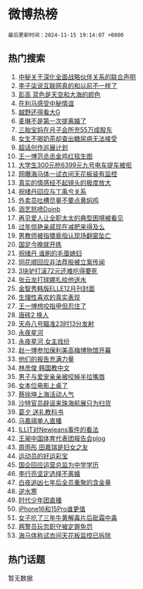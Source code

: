 # 微博热榜

`最后更新时间：2024-11-15 19:14:07 +0800`

## 热门搜索

1. [中秘关于深化全面战略伙伴关系的联合声明](https://m.weibo.cn/search?containerid=100103type%3D1%26t%3D10%26q%3D%23%E4%B8%AD%E7%A7%98%E5%85%B3%E4%BA%8E%E6%B7%B1%E5%8C%96%E5%85%A8%E9%9D%A2%E6%88%98%E7%95%A5%E4%BC%99%E4%BC%B4%E5%85%B3%E7%B3%BB%E7%9A%84%E8%81%94%E5%90%88%E5%A3%B0%E6%98%8E%23&stream_entry_id=51&isnewpage=1&extparam=seat%3D1%26pos%3D0%26q%3D%2523%25E4%25B8%25AD%25E7%25A7%2598%25E5%2585%25B3%25E4%25BA%258E%25E6%25B7%25B1%25E5%258C%2596%25E5%2585%25A8%25E9%259D%25A2%25E6%2588%2598%25E7%2595%25A5%25E4%25BC%2599%25E4%25BC%25B4%25E5%2585%25B3%25E7%25B3%25BB%25E7%259A%2584%25E8%2581%2594%25E5%2590%2588%25E5%25A3%25B0%25E6%2598%258E%2523%26dgr%3D0%26cate%3D10103%26c_type%3D51%26filter_type%3Drealtimehot%26stream_entry_id%3D51%26display_time%3D1731669246%26pre_seqid%3D1731669246198936717554)
1. [李子柒说互联网真的和以前不一样了](https://m.weibo.cn/search?containerid=100103type%3D1%26t%3D10%26q%3D%23%E6%9D%8E%E5%AD%90%E6%9F%92%E8%AF%B4%E4%BA%92%E8%81%94%E7%BD%91%E7%9C%9F%E7%9A%84%E5%92%8C%E4%BB%A5%E5%89%8D%E4%B8%8D%E4%B8%80%E6%A0%B7%E4%BA%86%23&stream_entry_id=31&isnewpage=1&extparam=seat%3D1%26q%3D%2523%25E6%259D%258E%25E5%25AD%2590%25E6%259F%2592%25E8%25AF%25B4%25E4%25BA%2592%25E8%2581%2594%25E7%25BD%2591%25E7%259C%259F%25E7%259A%2584%25E5%2592%258C%25E4%25BB%25A5%25E5%2589%258D%25E4%25B8%258D%25E4%25B8%2580%25E6%25A0%25B7%25E4%25BA%2586%2523%26dgr%3D0%26band_rank%3D1%26flag%3D1%26pos%3D0%26filter_type%3Drealtimehot%26cate%3D5001%26lcate%3D5001%26c_type%3D31%26realpos%3D1%26stream_entry_id%3D31%26display_time%3D1731669246%26pre_seqid%3D1731669246198936717554)
1. [彭高 蓝色是天空和大海的颜色](https://m.weibo.cn/search?containerid=100103type%3D1%26t%3D10%26q%3D%E5%BD%AD%E9%AB%98+%E8%93%9D%E8%89%B2%E6%98%AF%E5%A4%A9%E7%A9%BA%E5%92%8C%E5%A4%A7%E6%B5%B7%E7%9A%84%E9%A2%9C%E8%89%B2&stream_entry_id=31&isnewpage=1&extparam=seat%3D1%26q%3D%25E5%25BD%25AD%25E9%25AB%2598%2520%25E8%2593%259D%25E8%2589%25B2%25E6%2598%25AF%25E5%25A4%25A9%25E7%25A9%25BA%25E5%2592%258C%25E5%25A4%25A7%25E6%25B5%25B7%25E7%259A%2584%25E9%25A2%259C%25E8%2589%25B2%26dgr%3D0%26band_rank%3D2%26flag%3D1%26pos%3D1%26filter_type%3Drealtimehot%26cate%3D5001%26lcate%3D5001%26c_type%3D31%26realpos%3D2%26stream_entry_id%3D31%26display_time%3D1731669246%26pre_seqid%3D1731669246198936717554)
1. [在利马感受中秘情谊](https://m.weibo.cn/search?containerid=100103type%3D1%26t%3D10%26q%3D%23%E5%9C%A8%E5%88%A9%E9%A9%AC%E6%84%9F%E5%8F%97%E4%B8%AD%E7%A7%98%E6%83%85%E8%B0%8A%23&stream_entry_id=31&isnewpage=1&extparam=seat%3D1%26q%3D%2523%25E5%259C%25A8%25E5%2588%25A9%25E9%25A9%25AC%25E6%2584%259F%25E5%258F%2597%25E4%25B8%25AD%25E7%25A7%2598%25E6%2583%2585%25E8%25B0%258A%2523%26dgr%3D0%26band_rank%3D3%26flag%3D0%26pos%3D2%26filter_type%3Drealtimehot%26cate%3D5001%26lcate%3D5001%26c_type%3D31%26realpos%3D3%26stream_entry_id%3D31%26display_time%3D1731669246%26pre_seqid%3D1731669246198936717554)
1. [越野还得看大G](https://m.weibo.cn/search?containerid=100103type%3D1%26t%3D10%26q%3D%23%E8%B6%8A%E9%87%8E%E8%BF%98%E5%BE%97%E7%9C%8B%E5%A4%A7G%23&stream_entry_id=31&isnewpage=1&extparam=seat%3D1%26q%3D%2523%25E8%25B6%258A%25E9%2587%258E%25E8%25BF%2598%25E5%25BE%2597%25E7%259C%258B%25E5%25A4%25A7G%2523%26dgr%3D0%26adid%3D264101%26band_rank%3D4%26filter_type%3Drealtimehot%26topic_ad%3D1%26pos%3D3%26cate%3D5001%26lcate%3D5001%26c_type%3D31%26is_ad_pos%3D1%26stream_entry_id%3D31%26display_time%3D1731669246%26pre_seqid%3D1731669246198936717554)
1. [麦琳不是第一次提离婚了](https://m.weibo.cn/search?containerid=100103type%3D1%26t%3D10%26q%3D%23%E9%BA%A6%E7%90%B3%E4%B8%8D%E6%98%AF%E7%AC%AC%E4%B8%80%E6%AC%A1%E6%8F%90%E7%A6%BB%E5%A9%9A%E4%BA%86%23&stream_entry_id=31&isnewpage=1&extparam=seat%3D1%26q%3D%2523%25E9%25BA%25A6%25E7%2590%25B3%25E4%25B8%258D%25E6%2598%25AF%25E7%25AC%25AC%25E4%25B8%2580%25E6%25AC%25A1%25E6%258F%2590%25E7%25A6%25BB%25E5%25A9%259A%25E4%25BA%2586%2523%26dgr%3D0%26band_rank%3D4%26flag%3D1%26pos%3D4%26filter_type%3Drealtimehot%26cate%3D5001%26lcate%3D5001%26c_type%3D31%26realpos%3D4%26stream_entry_id%3D31%26display_time%3D1731669246%26pre_seqid%3D1731669246198936717554)
1. [三胎宝妈在月子会所充55万成股东](https://m.weibo.cn/search?containerid=100103type%3D1%26t%3D10%26q%3D%23%E4%B8%89%E8%83%8E%E5%AE%9D%E5%A6%88%E5%9C%A8%E6%9C%88%E5%AD%90%E4%BC%9A%E6%89%80%E5%85%8555%E4%B8%87%E6%88%90%E8%82%A1%E4%B8%9C%23&stream_entry_id=31&isnewpage=1&extparam=seat%3D1%26q%3D%2523%25E4%25B8%2589%25E8%2583%258E%25E5%25AE%259D%25E5%25A6%2588%25E5%259C%25A8%25E6%259C%2588%25E5%25AD%2590%25E4%25BC%259A%25E6%2589%2580%25E5%2585%258555%25E4%25B8%2587%25E6%2588%2590%25E8%2582%25A1%25E4%25B8%259C%2523%26dgr%3D0%26band_rank%3D5%26flag%3D0%26pos%3D5%26filter_type%3Drealtimehot%26cate%3D5001%26lcate%3D5001%26c_type%3D31%26realpos%3D5%26stream_entry_id%3D31%26display_time%3D1731669246%26pre_seqid%3D1731669246198936717554)
1. [女生不喝奶茶却查出糖尿病无法接受](https://m.weibo.cn/search?containerid=100103type%3D1%26t%3D10%26q%3D%23%E5%A5%B3%E7%94%9F%E4%B8%8D%E5%96%9D%E5%A5%B6%E8%8C%B6%E5%8D%B4%E6%9F%A5%E5%87%BA%E7%B3%96%E5%B0%BF%E7%97%85%E6%97%A0%E6%B3%95%E6%8E%A5%E5%8F%97%23&stream_entry_id=31&isnewpage=1&extparam=seat%3D1%26q%3D%2523%25E5%25A5%25B3%25E7%2594%259F%25E4%25B8%258D%25E5%2596%259D%25E5%25A5%25B6%25E8%258C%25B6%25E5%258D%25B4%25E6%259F%25A5%25E5%2587%25BA%25E7%25B3%2596%25E5%25B0%25BF%25E7%2597%2585%25E6%2597%25A0%25E6%25B3%2595%25E6%258E%25A5%25E5%258F%2597%2523%26dgr%3D0%26band_rank%3D6%26flag%3D0%26pos%3D6%26filter_type%3Drealtimehot%26cate%3D5001%26lcate%3D5001%26c_type%3D31%26realpos%3D6%26stream_entry_id%3D31%26display_time%3D1731669246%26pre_seqid%3D1731669246198936717554)
1. [超话创作巡展计划](https://m.weibo.cn/search?containerid=100103type%3D1%26t%3D10%26q%3D%23%E8%B6%85%E8%AF%9D%E5%88%9B%E4%BD%9C%E5%B7%A1%E5%B1%95%E8%AE%A1%E5%88%92%23&stream_entry_id=31&isnewpage=1&extparam=seat%3D1%26q%3D%2523%25E8%25B6%2585%25E8%25AF%259D%25E5%2588%259B%25E4%25BD%259C%25E5%25B7%25A1%25E5%25B1%2595%25E8%25AE%25A1%25E5%2588%2592%2523%26dgr%3D0%26adid%3D264297%26band_rank%3D7%26filter_type%3Drealtimehot%26pos%3D7%26cate%3D5001%26lcate%3D5001%26c_type%3D31%26is_ad_pos%3D1%26stream_entry_id%3D31%26display_time%3D1731669246%26pre_seqid%3D1731669246198936717554)
1. [王一博范丞丞金鸡红毯生图](https://m.weibo.cn/search?containerid=100103type%3D1%26t%3D10%26q%3D%23%E7%8E%8B%E4%B8%80%E5%8D%9A%E8%8C%83%E4%B8%9E%E4%B8%9E%E9%87%91%E9%B8%A1%E7%BA%A2%E6%AF%AF%E7%94%9F%E5%9B%BE%23&stream_entry_id=31&isnewpage=1&extparam=seat%3D1%26q%3D%2523%25E7%258E%258B%25E4%25B8%2580%25E5%258D%259A%25E8%258C%2583%25E4%25B8%259E%25E4%25B8%259E%25E9%2587%2591%25E9%25B8%25A1%25E7%25BA%25A2%25E6%25AF%25AF%25E7%2594%259F%25E5%259B%25BE%2523%26dgr%3D0%26band_rank%3D7%26flag%3D0%26pos%3D8%26filter_type%3Drealtimehot%26cate%3D5001%26lcate%3D5001%26c_type%3D31%26realpos%3D7%26stream_entry_id%3D31%26display_time%3D1731669246%26pre_seqid%3D1731669246198936717554)
1. [大学生300元抢6399元九号电车提车被拒](https://m.weibo.cn/search?containerid=100103type%3D1%26t%3D10%26q%3D%23%E5%A4%A7%E5%AD%A6%E7%94%9F300%E5%85%83%E6%8A%A26399%E5%85%83%E4%B9%9D%E5%8F%B7%E7%94%B5%E8%BD%A6%E6%8F%90%E8%BD%A6%E8%A2%AB%E6%8B%92%23&stream_entry_id=31&isnewpage=1&extparam=seat%3D1%26q%3D%2523%25E5%25A4%25A7%25E5%25AD%25A6%25E7%2594%259F300%25E5%2585%2583%25E6%258A%25A26399%25E5%2585%2583%25E4%25B9%259D%25E5%258F%25B7%25E7%2594%25B5%25E8%25BD%25A6%25E6%258F%2590%25E8%25BD%25A6%25E8%25A2%25AB%25E6%258B%2592%2523%26dgr%3D0%26band_rank%3D8%26flag%3D0%26pos%3D9%26filter_type%3Drealtimehot%26cate%3D5001%26lcate%3D5001%26c_type%3D31%26realpos%3D8%26stream_entry_id%3D31%26display_time%3D1731669246%26pre_seqid%3D1731669246198936717554)
1. [网曝海马体一试衣间天花板装有监控](https://m.weibo.cn/search?containerid=100103type%3D1%26t%3D10%26q%3D%23%E7%BD%91%E6%9B%9D%E6%B5%B7%E9%A9%AC%E4%BD%93%E4%B8%80%E8%AF%95%E8%A1%A3%E9%97%B4%E5%A4%A9%E8%8A%B1%E6%9D%BF%E8%A3%85%E6%9C%89%E7%9B%91%E6%8E%A7%23&stream_entry_id=31&isnewpage=1&extparam=seat%3D1%26q%3D%2523%25E7%25BD%2591%25E6%259B%259D%25E6%25B5%25B7%25E9%25A9%25AC%25E4%25BD%2593%25E4%25B8%2580%25E8%25AF%2595%25E8%25A1%25A3%25E9%2597%25B4%25E5%25A4%25A9%25E8%258A%25B1%25E6%259D%25BF%25E8%25A3%2585%25E6%259C%2589%25E7%259B%2591%25E6%258E%25A7%2523%26dgr%3D0%26band_rank%3D9%26flag%3D1%26pos%3D10%26filter_type%3Drealtimehot%26cate%3D5001%26lcate%3D5001%26c_type%3D31%26realpos%3D9%26stream_entry_id%3D31%26display_time%3D1731669246%26pre_seqid%3D1731669246198936717554)
1. [真实的情感经不起镜头的极度放大](https://m.weibo.cn/search?containerid=100103type%3D1%26t%3D10%26q%3D%23%E7%9C%9F%E5%AE%9E%E7%9A%84%E6%83%85%E6%84%9F%E7%BB%8F%E4%B8%8D%E8%B5%B7%E9%95%9C%E5%A4%B4%E7%9A%84%E6%9E%81%E5%BA%A6%E6%94%BE%E5%A4%A7%23&stream_entry_id=31&isnewpage=1&extparam=seat%3D1%26q%3D%2523%25E7%259C%259F%25E5%25AE%259E%25E7%259A%2584%25E6%2583%2585%25E6%2584%259F%25E7%25BB%258F%25E4%25B8%258D%25E8%25B5%25B7%25E9%2595%259C%25E5%25A4%25B4%25E7%259A%2584%25E6%259E%2581%25E5%25BA%25A6%25E6%2594%25BE%25E5%25A4%25A7%2523%26dgr%3D0%26band_rank%3D10%26flag%3D1%26pos%3D11%26filter_type%3Drealtimehot%26cate%3D5001%26lcate%3D5001%26c_type%3D31%26realpos%3D10%26stream_entry_id%3D31%26display_time%3D1731669246%26pre_seqid%3D1731669246198936717554)
1. [祝绪丹回应与丁禹兮关系](https://m.weibo.cn/search?containerid=100103type%3D1%26t%3D10%26q%3D%E7%A5%9D%E7%BB%AA%E4%B8%B9%E5%9B%9E%E5%BA%94%E4%B8%8E%E4%B8%81%E7%A6%B9%E5%85%AE%E5%85%B3%E7%B3%BB&stream_entry_id=31&isnewpage=1&extparam=seat%3D1%26q%3D%25E7%25A5%259D%25E7%25BB%25AA%25E4%25B8%25B9%25E5%259B%259E%25E5%25BA%2594%25E4%25B8%258E%25E4%25B8%2581%25E7%25A6%25B9%25E5%2585%25AE%25E5%2585%25B3%25E7%25B3%25BB%26dgr%3D0%26band_rank%3D11%26flag%3D1%26pos%3D12%26filter_type%3Drealtimehot%26cate%3D5001%26lcate%3D5001%26c_type%3D31%26realpos%3D11%26stream_entry_id%3D31%26display_time%3D1731669246%26pre_seqid%3D1731669246198936717554)
1. [外卖员吐槽尽量不要点黄焖鸡](https://m.weibo.cn/search?containerid=100103type%3D1%26t%3D10%26q%3D%23%E5%A4%96%E5%8D%96%E5%91%98%E5%90%90%E6%A7%BD%E5%B0%BD%E9%87%8F%E4%B8%8D%E8%A6%81%E7%82%B9%E9%BB%84%E7%84%96%E9%B8%A1%23&stream_entry_id=31&isnewpage=1&extparam=seat%3D1%26q%3D%2523%25E5%25A4%2596%25E5%258D%2596%25E5%2591%2598%25E5%2590%2590%25E6%25A7%25BD%25E5%25B0%25BD%25E9%2587%258F%25E4%25B8%258D%25E8%25A6%2581%25E7%2582%25B9%25E9%25BB%2584%25E7%2584%2596%25E9%25B8%25A1%2523%26dgr%3D0%26band_rank%3D12%26flag%3D1%26pos%3D13%26filter_type%3Drealtimehot%26cate%3D5001%26lcate%3D5001%26c_type%3D31%26realpos%3D12%26stream_entry_id%3D31%26display_time%3D1731669246%26pre_seqid%3D1731669246198936717554)
1. [涵艺怒喷Doinb](https://m.weibo.cn/search?containerid=100103type%3D1%26t%3D10%26q%3D%E6%B6%B5%E8%89%BA%E6%80%92%E5%96%B7Doinb&stream_entry_id=31&isnewpage=1&extparam=seat%3D1%26q%3D%25E6%25B6%25B5%25E8%2589%25BA%25E6%2580%2592%25E5%2596%25B7Doinb%26dgr%3D0%26band_rank%3D13%26flag%3D1%26pos%3D14%26filter_type%3Drealtimehot%26cate%3D5001%26lcate%3D5001%26c_type%3D31%26realpos%3D13%26stream_entry_id%3D31%26display_time%3D1731669246%26pre_seqid%3D1731669246198936717554)
1. [再见爱人让全职太太的典型困境被看见](https://m.weibo.cn/search?containerid=100103type%3D1%26t%3D10%26q%3D%23%E5%86%8D%E8%A7%81%E7%88%B1%E4%BA%BA%E8%AE%A9%E5%85%A8%E8%81%8C%E5%A4%AA%E5%A4%AA%E7%9A%84%E5%85%B8%E5%9E%8B%E5%9B%B0%E5%A2%83%E8%A2%AB%E7%9C%8B%E8%A7%81%23&stream_entry_id=31&isnewpage=1&extparam=seat%3D1%26q%3D%2523%25E5%2586%258D%25E8%25A7%2581%25E7%2588%25B1%25E4%25BA%25BA%25E8%25AE%25A9%25E5%2585%25A8%25E8%2581%258C%25E5%25A4%25AA%25E5%25A4%25AA%25E7%259A%2584%25E5%2585%25B8%25E5%259E%258B%25E5%259B%25B0%25E5%25A2%2583%25E8%25A2%25AB%25E7%259C%258B%25E8%25A7%2581%2523%26dgr%3D0%26band_rank%3D14%26flag%3D1%26pos%3D15%26filter_type%3Drealtimehot%26cate%3D5001%26lcate%3D5001%26c_type%3D31%26realpos%3D14%26stream_entry_id%3D31%26display_time%3D1731669246%26pre_seqid%3D1731669246198936717554)
1. [过年惊艳亲戚现在减肥来得及么](https://m.weibo.cn/search?containerid=100103type%3D1%26t%3D10%26q%3D%23%E8%BF%87%E5%B9%B4%E6%83%8A%E8%89%B3%E4%BA%B2%E6%88%9A%E7%8E%B0%E5%9C%A8%E5%87%8F%E8%82%A5%E6%9D%A5%E5%BE%97%E5%8F%8A%E4%B9%88%23&stream_entry_id=31&isnewpage=1&extparam=seat%3D1%26q%3D%2523%25E8%25BF%2587%25E5%25B9%25B4%25E6%2583%258A%25E8%2589%25B3%25E4%25BA%25B2%25E6%2588%259A%25E7%258E%25B0%25E5%259C%25A8%25E5%2587%258F%25E8%2582%25A5%25E6%259D%25A5%25E5%25BE%2597%25E5%258F%258A%25E4%25B9%2588%2523%26dgr%3D0%26adid%3D264280%26band_rank%3D15%26flag%3D0%26pos%3D16%26filter_type%3Drealtimehot%26cate%3D5001%26lcate%3D5001%26c_type%3D31%26realpos%3D15%26stream_entry_id%3D31%26display_time%3D1731669246%26pre_seqid%3D1731669246198936717554)
1. [男教师被指猥亵指认现场翻窗坠亡](https://m.weibo.cn/search?containerid=100103type%3D1%26t%3D10%26q%3D%23%E7%94%B7%E6%95%99%E5%B8%88%E8%A2%AB%E6%8C%87%E7%8C%A5%E4%BA%B5%E6%8C%87%E8%AE%A4%E7%8E%B0%E5%9C%BA%E7%BF%BB%E7%AA%97%E5%9D%A0%E4%BA%A1%23&stream_entry_id=31&isnewpage=1&extparam=seat%3D1%26q%3D%2523%25E7%2594%25B7%25E6%2595%2599%25E5%25B8%2588%25E8%25A2%25AB%25E6%258C%2587%25E7%258C%25A5%25E4%25BA%25B5%25E6%258C%2587%25E8%25AE%25A4%25E7%258E%25B0%25E5%259C%25BA%25E7%25BF%25BB%25E7%25AA%2597%25E5%259D%25A0%25E4%25BA%25A1%2523%26dgr%3D0%26band_rank%3D16%26flag%3D1%26pos%3D17%26filter_type%3Drealtimehot%26cate%3D5001%26lcate%3D5001%26c_type%3D31%26realpos%3D16%26stream_entry_id%3D31%26display_time%3D1731669246%26pre_seqid%3D1731669246198936717554)
1. [国足今晚就开练](https://m.weibo.cn/search?containerid=100103type%3D1%26t%3D10%26q%3D%23%E5%9B%BD%E8%B6%B3%E4%BB%8A%E6%99%9A%E5%B0%B1%E5%BC%80%E7%BB%83%23&stream_entry_id=31&isnewpage=1&extparam=seat%3D1%26q%3D%2523%25E5%259B%25BD%25E8%25B6%25B3%25E4%25BB%258A%25E6%2599%259A%25E5%25B0%25B1%25E5%25BC%2580%25E7%25BB%2583%2523%26dgr%3D0%26band_rank%3D17%26flag%3D1%26pos%3D18%26filter_type%3Drealtimehot%26cate%3D5001%26lcate%3D5001%26c_type%3D31%26realpos%3D17%26stream_entry_id%3D31%26display_time%3D1731669246%26pre_seqid%3D1731669246198936717554)
1. [祝绪丹 谁刷的毛蛋媳妇](https://m.weibo.cn/search?containerid=100103type%3D1%26t%3D10%26q%3D%E7%A5%9D%E7%BB%AA%E4%B8%B9+%E8%B0%81%E5%88%B7%E7%9A%84%E6%AF%9B%E8%9B%8B%E5%AA%B3%E5%A6%87&stream_entry_id=31&isnewpage=1&extparam=seat%3D1%26q%3D%25E7%25A5%259D%25E7%25BB%25AA%25E4%25B8%25B9%2520%25E8%25B0%2581%25E5%2588%25B7%25E7%259A%2584%25E6%25AF%259B%25E8%259B%258B%25E5%25AA%25B3%25E5%25A6%2587%26dgr%3D0%26band_rank%3D18%26flag%3D2%26pos%3D19%26filter_type%3Drealtimehot%26cate%3D5001%26lcate%3D5001%26c_type%3D31%26realpos%3D18%26stream_entry_id%3D31%26display_time%3D1731669246%26pre_seqid%3D1731669246198936717554)
1. [同花顺回应非法荐股被立案传闻](https://m.weibo.cn/search?containerid=100103type%3D1%26t%3D10%26q%3D%23%E5%90%8C%E8%8A%B1%E9%A1%BA%E5%9B%9E%E5%BA%94%E9%9D%9E%E6%B3%95%E8%8D%90%E8%82%A1%E8%A2%AB%E7%AB%8B%E6%A1%88%E4%BC%A0%E9%97%BB%23&stream_entry_id=31&isnewpage=1&extparam=seat%3D1%26q%3D%2523%25E5%2590%258C%25E8%258A%25B1%25E9%25A1%25BA%25E5%259B%259E%25E5%25BA%2594%25E9%259D%259E%25E6%25B3%2595%25E8%258D%2590%25E8%2582%25A1%25E8%25A2%25AB%25E7%25AB%258B%25E6%25A1%2588%25E4%25BC%25A0%25E9%2597%25BB%2523%26dgr%3D0%26band_rank%3D19%26flag%3D1%26pos%3D20%26filter_type%3Drealtimehot%26cate%3D5001%26lcate%3D5001%26c_type%3D31%26realpos%3D19%26stream_entry_id%3D31%26display_time%3D1731669246%26pre_seqid%3D1731669246198936717554)
1. [3块驴打滚72元还难吃得要死](https://m.weibo.cn/search?containerid=100103type%3D1%26t%3D10%26q%3D%233%E5%9D%97%E9%A9%B4%E6%89%93%E6%BB%9A72%E5%85%83%E8%BF%98%E9%9A%BE%E5%90%83%E5%BE%97%E8%A6%81%E6%AD%BB%23&stream_entry_id=31&isnewpage=1&extparam=seat%3D1%26q%3D%25233%25E5%259D%2597%25E9%25A9%25B4%25E6%2589%2593%25E6%25BB%259A72%25E5%2585%2583%25E8%25BF%2598%25E9%259A%25BE%25E5%2590%2583%25E5%25BE%2597%25E8%25A6%2581%25E6%25AD%25BB%2523%26dgr%3D0%26band_rank%3D20%26flag%3D1%26pos%3D21%26filter_type%3Drealtimehot%26cate%3D5001%26lcate%3D5001%26c_type%3D31%26realpos%3D20%26stream_entry_id%3D31%26display_time%3D1731669246%26pre_seqid%3D1731669246198936717554)
1. [张云龙打球娜扎给他送水](https://m.weibo.cn/search?containerid=100103type%3D1%26t%3D10%26q%3D%23%E5%BC%A0%E4%BA%91%E9%BE%99%E6%89%93%E7%90%83%E5%A8%9C%E6%89%8E%E7%BB%99%E4%BB%96%E9%80%81%E6%B0%B4%23&stream_entry_id=31&isnewpage=1&extparam=seat%3D1%26q%3D%2523%25E5%25BC%25A0%25E4%25BA%2591%25E9%25BE%2599%25E6%2589%2593%25E7%2590%2583%25E5%25A8%259C%25E6%2589%258E%25E7%25BB%2599%25E4%25BB%2596%25E9%2580%2581%25E6%25B0%25B4%2523%26dgr%3D0%26band_rank%3D21%26flag%3D2%26pos%3D22%26filter_type%3Drealtimehot%26cate%3D5001%26lcate%3D5001%26c_type%3D31%26realpos%3D21%26stream_entry_id%3D31%26display_time%3D1731669246%26pre_seqid%3D1731669246198936717554)
1. [金智秀韩版ELLE12月刊封面](https://m.weibo.cn/search?containerid=100103type%3D1%26t%3D10%26q%3D%23%E9%87%91%E6%99%BA%E7%A7%80%E9%9F%A9%E7%89%88ELLE12%E6%9C%88%E5%88%8A%E5%B0%81%E9%9D%A2%23&stream_entry_id=31&isnewpage=1&extparam=seat%3D1%26q%3D%2523%25E9%2587%2591%25E6%2599%25BA%25E7%25A7%2580%25E9%259F%25A9%25E7%2589%2588ELLE12%25E6%259C%2588%25E5%2588%258A%25E5%25B0%2581%25E9%259D%25A2%2523%26dgr%3D0%26band_rank%3D22%26flag%3D1%26pos%3D23%26filter_type%3Drealtimehot%26cate%3D5001%26lcate%3D5001%26c_type%3D31%26realpos%3D22%26stream_entry_id%3D31%26display_time%3D1731669246%26pre_seqid%3D1731669246198936717554)
1. [生理性喜欢的真实表现](https://m.weibo.cn/search?containerid=100103type%3D1%26t%3D10%26q%3D%E7%94%9F%E7%90%86%E6%80%A7%E5%96%9C%E6%AC%A2%E7%9A%84%E7%9C%9F%E5%AE%9E%E8%A1%A8%E7%8E%B0&stream_entry_id=31&isnewpage=1&extparam=seat%3D1%26q%3D%25E7%2594%259F%25E7%2590%2586%25E6%2580%25A7%25E5%2596%259C%25E6%25AC%25A2%25E7%259A%2584%25E7%259C%259F%25E5%25AE%259E%25E8%25A1%25A8%25E7%258E%25B0%26dgr%3D0%26band_rank%3D23%26flag%3D0%26pos%3D24%26filter_type%3Drealtimehot%26cate%3D5001%26lcate%3D5001%26c_type%3D31%26realpos%3D23%26stream_entry_id%3D31%26display_time%3D1731669246%26pre_seqid%3D1731669246198936717554)
1. [王一博想咬指甲但忍住了](https://m.weibo.cn/search?containerid=100103type%3D1%26t%3D10%26q%3D%23%E7%8E%8B%E4%B8%80%E5%8D%9A%E6%83%B3%E5%92%AC%E6%8C%87%E7%94%B2%E4%BD%86%E5%BF%8D%E4%BD%8F%E4%BA%86%23&stream_entry_id=31&isnewpage=1&extparam=seat%3D1%26q%3D%2523%25E7%258E%258B%25E4%25B8%2580%25E5%258D%259A%25E6%2583%25B3%25E5%2592%25AC%25E6%258C%2587%25E7%2594%25B2%25E4%25BD%2586%25E5%25BF%258D%25E4%25BD%258F%25E4%25BA%2586%2523%26dgr%3D0%26band_rank%3D24%26flag%3D1%26pos%3D25%26filter_type%3Drealtimehot%26cate%3D5001%26lcate%3D5001%26c_type%3D31%26realpos%3D24%26stream_entry_id%3D31%26display_time%3D1731669246%26pre_seqid%3D1731669246198936717554)
1. [唐砖2 换人](https://m.weibo.cn/search?containerid=100103type%3D1%26t%3D10%26q%3D%E5%94%90%E7%A0%962+%E6%8D%A2%E4%BA%BA&stream_entry_id=31&isnewpage=1&extparam=seat%3D1%26q%3D%25E5%2594%2590%25E7%25A0%25962%2520%25E6%258D%25A2%25E4%25BA%25BA%26dgr%3D0%26band_rank%3D25%26flag%3D0%26pos%3D26%26filter_type%3Drealtimehot%26cate%3D5001%26lcate%3D5001%26c_type%3D31%26realpos%3D25%26stream_entry_id%3D31%26display_time%3D1731669246%26pre_seqid%3D1731669246198936717554)
1. [天舟八号瞄准23时13分发射](https://m.weibo.cn/search?containerid=100103type%3D1%26t%3D10%26q%3D%23%E5%A4%A9%E8%88%9F%E5%85%AB%E5%8F%B7%E7%9E%84%E5%87%8623%E6%97%B613%E5%88%86%E5%8F%91%E5%B0%84%23&stream_entry_id=31&isnewpage=1&extparam=seat%3D1%26q%3D%2523%25E5%25A4%25A9%25E8%2588%259F%25E5%2585%25AB%25E5%258F%25B7%25E7%259E%2584%25E5%2587%258623%25E6%2597%25B613%25E5%2588%2586%25E5%258F%2591%25E5%25B0%2584%2523%26dgr%3D0%26band_rank%3D26%26flag%3D1%26pos%3D27%26filter_type%3Drealtimehot%26cate%3D5001%26lcate%3D5001%26c_type%3D31%26realpos%3D26%26stream_entry_id%3D31%26display_time%3D1731669246%26pre_seqid%3D1731669246198936717554)
1. [永夜星河](https://m.weibo.cn/search?containerid=100103type%3D1%26t%3D10%26q%3D%E6%B0%B8%E5%A4%9C%E6%98%9F%E6%B2%B3&stream_entry_id=31&isnewpage=1&extparam=seat%3D1%26q%3D%25E6%25B0%25B8%25E5%25A4%259C%25E6%2598%259F%25E6%25B2%25B3%26dgr%3D0%26band_rank%3D27%26flag%3D1%26pos%3D28%26filter_type%3Drealtimehot%26cate%3D5001%26lcate%3D5001%26c_type%3D31%26realpos%3D27%26stream_entry_id%3D31%26display_time%3D1731669246%26pre_seqid%3D1731669246198936717554)
1. [永夜星河 女主戏份](https://m.weibo.cn/search?containerid=100103type%3D1%26t%3D10%26q%3D%E6%B0%B8%E5%A4%9C%E6%98%9F%E6%B2%B3+%E5%A5%B3%E4%B8%BB%E6%88%8F%E4%BB%BD&stream_entry_id=31&isnewpage=1&extparam=seat%3D1%26q%3D%25E6%25B0%25B8%25E5%25A4%259C%25E6%2598%259F%25E6%25B2%25B3%2520%25E5%25A5%25B3%25E4%25B8%25BB%25E6%2588%258F%25E4%25BB%25BD%26dgr%3D0%26band_rank%3D28%26flag%3D1%26pos%3D29%26filter_type%3Drealtimehot%26cate%3D5001%26lcate%3D5001%26c_type%3D31%26realpos%3D28%26stream_entry_id%3D31%26display_time%3D1731669246%26pre_seqid%3D1731669246198936717554)
1. [赵一博参加保利美高梅博物馆开幕](https://m.weibo.cn/search?containerid=100103type%3D1%26t%3D10%26q%3D%23%E8%B5%B5%E4%B8%80%E5%8D%9A%E5%8F%82%E5%8A%A0%E4%BF%9D%E5%88%A9%E7%BE%8E%E9%AB%98%E6%A2%85%E5%8D%9A%E7%89%A9%E9%A6%86%E5%BC%80%E5%B9%95%23&stream_entry_id=31&isnewpage=1&extparam=seat%3D1%26q%3D%2523%25E8%25B5%25B5%25E4%25B8%2580%25E5%258D%259A%25E5%258F%2582%25E5%258A%25A0%25E4%25BF%259D%25E5%2588%25A9%25E7%25BE%258E%25E9%25AB%2598%25E6%25A2%2585%25E5%258D%259A%25E7%2589%25A9%25E9%25A6%2586%25E5%25BC%2580%25E5%25B9%2595%2523%26dgr%3D0%26band_rank%3D29%26flag%3D1%26pos%3D30%26filter_type%3Drealtimehot%26cate%3D5001%26lcate%3D5001%26c_type%3D31%26realpos%3D29%26stream_entry_id%3D31%26display_time%3D1731669246%26pre_seqid%3D1731669246198936717554)
1. [他们的报告充满力量](https://m.weibo.cn/search?containerid=100103type%3D1%26t%3D10%26q%3D%E4%BB%96%E4%BB%AC%E7%9A%84%E6%8A%A5%E5%91%8A%E5%85%85%E6%BB%A1%E5%8A%9B%E9%87%8F&stream_entry_id=31&isnewpage=1&extparam=seat%3D1%26q%3D%25E4%25BB%2596%25E4%25BB%25AC%25E7%259A%2584%25E6%258A%25A5%25E5%2591%258A%25E5%2585%2585%25E6%25BB%25A1%25E5%258A%259B%25E9%2587%258F%26dgr%3D0%26band_rank%3D30%26flag%3D1%26pos%3D31%26filter_type%3Drealtimehot%26cate%3D5001%26lcate%3D5001%26c_type%3D31%26realpos%3D30%26stream_entry_id%3D31%26display_time%3D1731669246%26pre_seqid%3D1731669246198936717554)
1. [林彦俊 韩国教中文](https://m.weibo.cn/search?containerid=100103type%3D1%26t%3D10%26q%3D%E6%9E%97%E5%BD%A6%E4%BF%8A+%E9%9F%A9%E5%9B%BD%E6%95%99%E4%B8%AD%E6%96%87&stream_entry_id=31&isnewpage=1&extparam=seat%3D1%26q%3D%25E6%259E%2597%25E5%25BD%25A6%25E4%25BF%258A%2520%25E9%259F%25A9%25E5%259B%25BD%25E6%2595%2599%25E4%25B8%25AD%25E6%2596%2587%26dgr%3D0%26band_rank%3D31%26flag%3D0%26pos%3D32%26filter_type%3Drealtimehot%26cate%3D5001%26lcate%3D5001%26c_type%3D31%26realpos%3D31%26stream_entry_id%3D31%26display_time%3D1731669246%26pre_seqid%3D1731669246198936717554)
1. [男子与爱宠亲亲被咬掉半拉嘴唇](https://m.weibo.cn/search?containerid=100103type%3D1%26t%3D10%26q%3D%23%E7%94%B7%E5%AD%90%E4%B8%8E%E7%88%B1%E5%AE%A0%E4%BA%B2%E4%BA%B2%E8%A2%AB%E5%92%AC%E6%8E%89%E5%8D%8A%E6%8B%89%E5%98%B4%E5%94%87%23&stream_entry_id=31&isnewpage=1&extparam=seat%3D1%26q%3D%2523%25E7%2594%25B7%25E5%25AD%2590%25E4%25B8%258E%25E7%2588%25B1%25E5%25AE%25A0%25E4%25BA%25B2%25E4%25BA%25B2%25E8%25A2%25AB%25E5%2592%25AC%25E6%258E%2589%25E5%258D%258A%25E6%258B%2589%25E5%2598%25B4%25E5%2594%2587%2523%26dgr%3D0%26band_rank%3D32%26flag%3D1%26pos%3D33%26filter_type%3Drealtimehot%26cate%3D5001%26lcate%3D5001%26c_type%3D31%26realpos%3D32%26stream_entry_id%3D31%26display_time%3D1731669246%26pre_seqid%3D1731669246198936717554)
1. [女本位电影上桌了](https://m.weibo.cn/search?containerid=100103type%3D1%26t%3D10%26q%3D%E5%A5%B3%E6%9C%AC%E4%BD%8D%E7%94%B5%E5%BD%B1%E4%B8%8A%E6%A1%8C%E4%BA%86&stream_entry_id=31&isnewpage=1&extparam=seat%3D1%26q%3D%25E5%25A5%25B3%25E6%259C%25AC%25E4%25BD%258D%25E7%2594%25B5%25E5%25BD%25B1%25E4%25B8%258A%25E6%25A1%258C%25E4%25BA%2586%26dgr%3D0%26band_rank%3D33%26flag%3D1%26pos%3D34%26filter_type%3Drealtimehot%26cate%3D5001%26lcate%3D5001%26c_type%3D31%26realpos%3D33%26stream_entry_id%3D31%26display_time%3D1731669246%26pre_seqid%3D1731669246198936717554)
1. [蔡徐坤上海活动人气](https://m.weibo.cn/search?containerid=100103type%3D1%26t%3D10%26q%3D%23%E8%94%A1%E5%BE%90%E5%9D%A4%E4%B8%8A%E6%B5%B7%E6%B4%BB%E5%8A%A8%E4%BA%BA%E6%B0%94%23&stream_entry_id=31&isnewpage=1&extparam=seat%3D1%26q%3D%2523%25E8%2594%25A1%25E5%25BE%2590%25E5%259D%25A4%25E4%25B8%258A%25E6%25B5%25B7%25E6%25B4%25BB%25E5%258A%25A8%25E4%25BA%25BA%25E6%25B0%2594%2523%26dgr%3D0%26band_rank%3D34%26flag%3D1%26pos%3D35%26filter_type%3Drealtimehot%26cate%3D5001%26lcate%3D5001%26c_type%3D31%26realpos%3D34%26stream_entry_id%3D31%26display_time%3D1731669246%26pre_seqid%3D1731669246198936717554)
1. [沙特官员辟谣来珠海航展只为扫货](https://m.weibo.cn/search?containerid=100103type%3D1%26t%3D10%26q%3D%23%E6%B2%99%E7%89%B9%E5%AE%98%E5%91%98%E8%BE%9F%E8%B0%A3%E6%9D%A5%E7%8F%A0%E6%B5%B7%E8%88%AA%E5%B1%95%E5%8F%AA%E4%B8%BA%E6%89%AB%E8%B4%A7%23&stream_entry_id=31&isnewpage=1&extparam=seat%3D1%26q%3D%2523%25E6%25B2%2599%25E7%2589%25B9%25E5%25AE%2598%25E5%2591%2598%25E8%25BE%259F%25E8%25B0%25A3%25E6%259D%25A5%25E7%258F%25A0%25E6%25B5%25B7%25E8%2588%25AA%25E5%25B1%2595%25E5%258F%25AA%25E4%25B8%25BA%25E6%2589%25AB%25E8%25B4%25A7%2523%26dgr%3D0%26band_rank%3D35%26flag%3D0%26pos%3D36%26filter_type%3Drealtimehot%26cate%3D5001%26lcate%3D5001%26c_type%3D31%26realpos%3D35%26stream_entry_id%3D31%26display_time%3D1731669246%26pre_seqid%3D1731669246198936717554)
1. [葛夕 送礼教科书](https://m.weibo.cn/search?containerid=100103type%3D1%26t%3D10%26q%3D%E8%91%9B%E5%A4%95+%E9%80%81%E7%A4%BC%E6%95%99%E7%A7%91%E4%B9%A6&stream_entry_id=31&isnewpage=1&extparam=seat%3D1%26q%3D%25E8%2591%259B%25E5%25A4%2595%2520%25E9%2580%2581%25E7%25A4%25BC%25E6%2595%2599%25E7%25A7%2591%25E4%25B9%25A6%26dgr%3D0%26band_rank%3D36%26flag%3D1%26pos%3D37%26filter_type%3Drealtimehot%26cate%3D5001%26lcate%3D5001%26c_type%3D31%26realpos%3D36%26stream_entry_id%3D31%26display_time%3D1731669246%26pre_seqid%3D1731669246198936717554)
1. [马嘉祺单人直播](https://m.weibo.cn/search?containerid=100103type%3D1%26t%3D10%26q%3D%23%E9%A9%AC%E5%98%89%E7%A5%BA%E5%8D%95%E4%BA%BA%E7%9B%B4%E6%92%AD%23&stream_entry_id=31&isnewpage=1&extparam=seat%3D1%26q%3D%2523%25E9%25A9%25AC%25E5%2598%2589%25E7%25A5%25BA%25E5%258D%2595%25E4%25BA%25BA%25E7%259B%25B4%25E6%2592%25AD%2523%26dgr%3D0%26band_rank%3D37%26flag%3D0%26pos%3D38%26filter_type%3Drealtimehot%26cate%3D5001%26lcate%3D5001%26c_type%3D31%26realpos%3D37%26stream_entry_id%3D31%26display_time%3D1731669246%26pre_seqid%3D1731669246198936717554)
1. [ILLIT对Newjeans事件的看法](https://m.weibo.cn/search?containerid=100103type%3D1%26t%3D10%26q%3D%23ILLIT%E5%AF%B9Newjeans%E4%BA%8B%E4%BB%B6%E7%9A%84%E7%9C%8B%E6%B3%95%23&stream_entry_id=31&isnewpage=1&extparam=seat%3D1%26q%3D%2523ILLIT%25E5%25AF%25B9Newjeans%25E4%25BA%258B%25E4%25BB%25B6%25E7%259A%2584%25E7%259C%258B%25E6%25B3%2595%2523%26dgr%3D0%26band_rank%3D38%26flag%3D1%26pos%3D39%26filter_type%3Drealtimehot%26cate%3D5001%26lcate%3D5001%26c_type%3D31%26realpos%3D38%26stream_entry_id%3D31%26display_time%3D1731669246%26pre_seqid%3D1731669246198936717554)
1. [王昶中国体育代表团报告会plog](https://m.weibo.cn/search?containerid=100103type%3D1%26t%3D10%26q%3D%E7%8E%8B%E6%98%B6%E4%B8%AD%E5%9B%BD%E4%BD%93%E8%82%B2%E4%BB%A3%E8%A1%A8%E5%9B%A2%E6%8A%A5%E5%91%8A%E4%BC%9Aplog&stream_entry_id=31&isnewpage=1&extparam=seat%3D1%26q%3D%25E7%258E%258B%25E6%2598%25B6%25E4%25B8%25AD%25E5%259B%25BD%25E4%25BD%2593%25E8%2582%25B2%25E4%25BB%25A3%25E8%25A1%25A8%25E5%259B%25A2%25E6%258A%25A5%25E5%2591%258A%25E4%25BC%259Aplog%26dgr%3D0%26band_rank%3D39%26flag%3D1%26pos%3D40%26filter_type%3Drealtimehot%26cate%3D5001%26lcate%3D5001%26c_type%3D31%26realpos%3D39%26stream_entry_id%3D31%26display_time%3D1731669246%26pre_seqid%3D1731669246198936717554)
1. [周雨彤 田嘉瑞是妇女之友](https://m.weibo.cn/search?containerid=100103type%3D1%26t%3D10%26q%3D%E5%91%A8%E9%9B%A8%E5%BD%A4+%E7%94%B0%E5%98%89%E7%91%9E%E6%98%AF%E5%A6%87%E5%A5%B3%E4%B9%8B%E5%8F%8B&stream_entry_id=31&isnewpage=1&extparam=seat%3D1%26q%3D%25E5%2591%25A8%25E9%259B%25A8%25E5%25BD%25A4%2520%25E7%2594%25B0%25E5%2598%2589%25E7%2591%259E%25E6%2598%25AF%25E5%25A6%2587%25E5%25A5%25B3%25E4%25B9%258B%25E5%258F%258B%26dgr%3D0%26band_rank%3D40%26flag%3D1%26pos%3D41%26filter_type%3Drealtimehot%26cate%3D5001%26lcate%3D5001%26c_type%3D31%26realpos%3D40%26stream_entry_id%3D31%26display_time%3D1731669246%26pre_seqid%3D1731669246198936717554)
1. [运动员的好运彩宝](https://m.weibo.cn/search?containerid=100103type%3D1%26t%3D10%26q%3D%23%E8%BF%90%E5%8A%A8%E5%91%98%E7%9A%84%E5%A5%BD%E8%BF%90%E5%BD%A9%E5%AE%9D%23&stream_entry_id=31&isnewpage=1&extparam=seat%3D1%26q%3D%2523%25E8%25BF%2590%25E5%258A%25A8%25E5%2591%2598%25E7%259A%2584%25E5%25A5%25BD%25E8%25BF%2590%25E5%25BD%25A9%25E5%25AE%259D%2523%26dgr%3D0%26adid%3D263295%26band_rank%3D41%26flag%3D0%26pos%3D42%26filter_type%3Drealtimehot%26cate%3D5001%26lcate%3D5001%26c_type%3D31%26realpos%3D41%26stream_entry_id%3D31%26display_time%3D1731669246%26pre_seqid%3D1731669246198936717554)
1. [国企回应运营总监为中学学历](https://m.weibo.cn/search?containerid=100103type%3D1%26t%3D10%26q%3D%23%E5%9B%BD%E4%BC%81%E5%9B%9E%E5%BA%94%E8%BF%90%E8%90%A5%E6%80%BB%E7%9B%91%E4%B8%BA%E4%B8%AD%E5%AD%A6%E5%AD%A6%E5%8E%86%23&stream_entry_id=31&isnewpage=1&extparam=seat%3D1%26q%3D%2523%25E5%259B%25BD%25E4%25BC%2581%25E5%259B%259E%25E5%25BA%2594%25E8%25BF%2590%25E8%2590%25A5%25E6%2580%25BB%25E7%259B%2591%25E4%25B8%25BA%25E4%25B8%25AD%25E5%25AD%25A6%25E5%25AD%25A6%25E5%258E%2586%2523%26dgr%3D0%26band_rank%3D42%26flag%3D1%26pos%3D43%26filter_type%3Drealtimehot%26cate%3D5001%26lcate%3D5001%26c_type%3D31%26realpos%3D42%26stream_entry_id%3D31%26display_time%3D1731669246%26pre_seqid%3D1731669246198936717554)
1. [李行亮坚定选择不离婚](https://m.weibo.cn/search?containerid=100103type%3D1%26t%3D10%26q%3D%23%E6%9D%8E%E8%A1%8C%E4%BA%AE%E5%9D%9A%E5%AE%9A%E9%80%89%E6%8B%A9%E4%B8%8D%E7%A6%BB%E5%A9%9A%23&stream_entry_id=31&isnewpage=1&extparam=seat%3D1%26q%3D%2523%25E6%259D%258E%25E8%25A1%258C%25E4%25BA%25AE%25E5%259D%259A%25E5%25AE%259A%25E9%2580%2589%25E6%258B%25A9%25E4%25B8%258D%25E7%25A6%25BB%25E5%25A9%259A%2523%26dgr%3D0%26band_rank%3D43%26flag%3D1%26pos%3D44%26filter_type%3Drealtimehot%26cate%3D5001%26lcate%3D5001%26c_type%3D31%26realpos%3D43%26stream_entry_id%3D31%26display_time%3D1731669246%26pre_seqid%3D1731669246198936717554)
1. [白夜追凶七年后全员重聚的含金量](https://m.weibo.cn/search?containerid=100103type%3D1%26t%3D10%26q%3D%E7%99%BD%E5%A4%9C%E8%BF%BD%E5%87%B6%E4%B8%83%E5%B9%B4%E5%90%8E%E5%85%A8%E5%91%98%E9%87%8D%E8%81%9A%E7%9A%84%E5%90%AB%E9%87%91%E9%87%8F&stream_entry_id=31&isnewpage=1&extparam=seat%3D1%26q%3D%25E7%2599%25BD%25E5%25A4%259C%25E8%25BF%25BD%25E5%2587%25B6%25E4%25B8%2583%25E5%25B9%25B4%25E5%2590%258E%25E5%2585%25A8%25E5%2591%2598%25E9%2587%258D%25E8%2581%259A%25E7%259A%2584%25E5%2590%25AB%25E9%2587%2591%25E9%2587%258F%26dgr%3D0%26band_rank%3D44%26flag%3D0%26pos%3D45%26filter_type%3Drealtimehot%26cate%3D5001%26lcate%3D5001%26c_type%3D31%26realpos%3D44%26stream_entry_id%3D31%26display_time%3D1731669246%26pre_seqid%3D1731669246198936717554)
1. [逆水寒](https://m.weibo.cn/search?containerid=100103type%3D1%26t%3D10%26q%3D%E9%80%86%E6%B0%B4%E5%AF%92&stream_entry_id=31&isnewpage=1&extparam=seat%3D1%26q%3D%25E9%2580%2586%25E6%25B0%25B4%25E5%25AF%2592%26dgr%3D0%26band_rank%3D45%26flag%3D1%26pos%3D46%26filter_type%3Drealtimehot%26cate%3D5001%26lcate%3D5001%26c_type%3D31%26realpos%3D45%26stream_entry_id%3D31%26display_time%3D1731669246%26pre_seqid%3D1731669246198936717554)
1. [时代少年团直播](https://m.weibo.cn/search?containerid=100103type%3D1%26t%3D10%26q%3D%E6%97%B6%E4%BB%A3%E5%B0%91%E5%B9%B4%E5%9B%A2%E7%9B%B4%E6%92%AD&stream_entry_id=31&isnewpage=1&extparam=seat%3D1%26q%3D%25E6%2597%25B6%25E4%25BB%25A3%25E5%25B0%2591%25E5%25B9%25B4%25E5%259B%25A2%25E7%259B%25B4%25E6%2592%25AD%26dgr%3D0%26band_rank%3D46%26flag%3D0%26pos%3D47%26filter_type%3Drealtimehot%26cate%3D5001%26lcate%3D5001%26c_type%3D31%26realpos%3D46%26stream_entry_id%3D31%26display_time%3D1731669246%26pre_seqid%3D1731669246198936717554)
1. [iPhone16和15Pro谁更值](https://m.weibo.cn/search?containerid=100103type%3D1%26t%3D10%26q%3DiPhone16%E5%92%8C15Pro%E8%B0%81%E6%9B%B4%E5%80%BC&stream_entry_id=31&isnewpage=1&extparam=seat%3D1%26q%3DiPhone16%25E5%2592%258C15Pro%25E8%25B0%2581%25E6%259B%25B4%25E5%2580%25BC%26dgr%3D0%26band_rank%3D47%26flag%3D0%26pos%3D48%26filter_type%3Drealtimehot%26cate%3D5001%26lcate%3D5001%26c_type%3D31%26realpos%3D47%26stream_entry_id%3D31%26display_time%3D1731669246%26pre_seqid%3D1731669246198936717554)
1. [女子吃了三年牛黄解毒片后砒霜中毒](https://m.weibo.cn/search?containerid=100103type%3D1%26t%3D10%26q%3D%23%E5%A5%B3%E5%AD%90%E5%90%83%E4%BA%86%E4%B8%89%E5%B9%B4%E7%89%9B%E9%BB%84%E8%A7%A3%E6%AF%92%E7%89%87%E5%90%8E%E7%A0%92%E9%9C%9C%E4%B8%AD%E6%AF%92%23&stream_entry_id=31&isnewpage=1&extparam=seat%3D1%26q%3D%2523%25E5%25A5%25B3%25E5%25AD%2590%25E5%2590%2583%25E4%25BA%2586%25E4%25B8%2589%25E5%25B9%25B4%25E7%2589%259B%25E9%25BB%2584%25E8%25A7%25A3%25E6%25AF%2592%25E7%2589%2587%25E5%2590%258E%25E7%25A0%2592%25E9%259C%259C%25E4%25B8%25AD%25E6%25AF%2592%2523%26dgr%3D0%26band_rank%3D48%26flag%3D0%26pos%3D49%26filter_type%3Drealtimehot%26cate%3D5001%26lcate%3D5001%26c_type%3D31%26realpos%3D48%26stream_entry_id%3D31%26display_time%3D1731669246%26pre_seqid%3D1731669246198936717554)
1. [两警员玩忽职守被定罪免罚](https://m.weibo.cn/search?containerid=100103type%3D1%26t%3D10%26q%3D%23%E4%B8%A4%E8%AD%A6%E5%91%98%E7%8E%A9%E5%BF%BD%E8%81%8C%E5%AE%88%E8%A2%AB%E5%AE%9A%E7%BD%AA%E5%85%8D%E7%BD%9A%23&stream_entry_id=31&isnewpage=1&extparam=seat%3D1%26q%3D%2523%25E4%25B8%25A4%25E8%25AD%25A6%25E5%2591%2598%25E7%258E%25A9%25E5%25BF%25BD%25E8%2581%258C%25E5%25AE%2588%25E8%25A2%25AB%25E5%25AE%259A%25E7%25BD%25AA%25E5%2585%258D%25E7%25BD%259A%2523%26dgr%3D0%26band_rank%3D49%26flag%3D1%26pos%3D50%26filter_type%3Drealtimehot%26cate%3D5001%26lcate%3D5001%26c_type%3D31%26realpos%3D49%26stream_entry_id%3D31%26display_time%3D1731669246%26pre_seqid%3D1731669246198936717554)
1. [海马体称试衣间天花板监控已拆除](https://m.weibo.cn/search?containerid=100103type%3D1%26t%3D10%26q%3D%23%E6%B5%B7%E9%A9%AC%E4%BD%93%E7%A7%B0%E8%AF%95%E8%A1%A3%E9%97%B4%E5%A4%A9%E8%8A%B1%E6%9D%BF%E7%9B%91%E6%8E%A7%E5%B7%B2%E6%8B%86%E9%99%A4%23&stream_entry_id=31&isnewpage=1&extparam=seat%3D1%26q%3D%2523%25E6%25B5%25B7%25E9%25A9%25AC%25E4%25BD%2593%25E7%25A7%25B0%25E8%25AF%2595%25E8%25A1%25A3%25E9%2597%25B4%25E5%25A4%25A9%25E8%258A%25B1%25E6%259D%25BF%25E7%259B%2591%25E6%258E%25A7%25E5%25B7%25B2%25E6%258B%2586%25E9%2599%25A4%2523%26dgr%3D0%26band_rank%3D50%26flag%3D1%26pos%3D51%26filter_type%3Drealtimehot%26cate%3D5001%26lcate%3D5001%26c_type%3D31%26realpos%3D50%26stream_entry_id%3D31%26display_time%3D1731669246%26pre_seqid%3D1731669246198936717554)

## 热门话题

暂无数据
